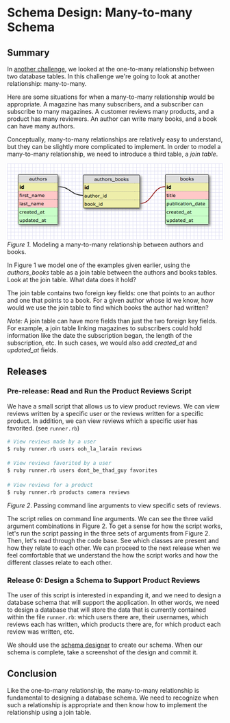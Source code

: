 # Schema Design: Many-to-many Schema

## Summary
In [another challenge][one-to-many challenge], we looked at the one-to-many relationship between two database tables.  In this challenge we're going to look at another relationship:  many-to-many.

Here are some situations for when a many-to-many relationship would be appropriate.  A magazine has many subscribers, and a subscriber can subscribe to many magazines.  A customer reviews many products, and a product has many reviewers.  An author can write many books, and a book can have many authors.

Conceptually, many-to-many relationships are relatively easy to understand, but they can be slightly more complicated to implement.  In order to model a many-to-many relationship, we need to introduce a third table, a *join table*.

![many-to-many schema](readme-assets/many-to-many-schema.png)  
*Figure 1*.  Modeling a many-to-many relationship between authors and books.

In Figure 1 we model one of the examples given earlier, using the *authors_books* table as a join table between the authors and books tables.  Look at the join table.  What data does it hold?

The join table contains two foreign key fields:  one that points to an author and one that points to a book.  For a given author whose id we know, how would we use the join table to find which books the author had written?

*Note:*  A join table can have more fields than just the two foreign key fields.  For example, a join table linking magazines to subscribers could hold information like the date the subscription began, the length of the subscription, etc.  In such cases, we would also add *created_at* and *updated_at* fields.


## Releases
### Pre-release:  Read and Run the Product Reviews Script
We have a small script that allows us to view product reviews.  We can view reviews written by a specific user or the reviews written for a specific product.  In addition, we can view reviews which a specific user has favorited.  (see `runner.rb`)

```bash
# View reviews made by a user
$ ruby runner.rb users ooh_la_larain reviews

# View reviews favorited by a user
$ ruby runner.rb users dont_be_thad_guy favorites

# View reviews for a product
$ ruby runner.rb products camera reviews
```
*Figure 2*. Passing command line arguments to view specific sets of reviews.

The script relies on command line arguments.  We can see the three valid argument combinations in Figure 2.  To get a sense for how the script works, let's run the script passing in the three sets of arguments from Figure 2.  Then, let's read through the code base. See which classes are present and how they relate to each other. We can proceed to the next release when we feel comfortable that we understand the how the script works and how the different classes relate to each other.


### Release 0: Design a Schema to Support Product Reviews
The user of this script is interested in expanding it, and we need to design a database schema that will support the application. In other words, we need to design a database that will store the data that is currently contained within the file `runner.rb`: which users there are, their usernames, which reviews each has written, which products there are, for which product each review was written, etc.

We should use the [schema designer] to create our schema. When our schema is complete, take a screenshot of the design and commit it.


## Conclusion
Like the one-to-many relationship, the many-to-many relationship is fundamental to designing a database schema.  We need to recognize when such a relationship is appropriate and then know how to implement the relationship using a join table.

[one-to-many challenge]: ../../../database-drill-one-to-many-schema-challenge
[schema designer]: https://schemadesigner.devbootcamp.com/
